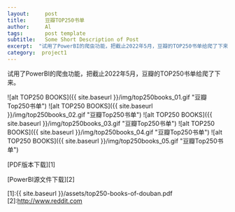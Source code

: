```yaml
---
layout:     post
title:      豆瓣TOP250书单
author:     Al
tags: 		post template
subtitle:  	Some Short Description of Post
excerpt:  "试用了PowerBI的爬虫功能，把截止2022年5月，豆瓣的TOP250书单给爬了下来。"
category:  project1
---
```

<!-- Start Writing Below in Markdown -->

试用了PowerBI的爬虫功能，把截止2022年5月，豆瓣的TOP250书单给爬了下来。

![alt TOP250 BOOKS]({{ site.baseurl }}/img/top250books_01.gif "豆瓣Top250书单")
![alt TOP250 BOOKS]({{ site.baseurl }}/img/top250books_02.gif "豆瓣Top250书单")
![alt TOP250 BOOKS]({{ site.baseurl }}/img/top250books_03.gif "豆瓣Top250书单")
![alt TOP250 BOOKS]({{ site.baseurl }}/img/top250books_04.gif "豆瓣Top250书单")
![alt TOP250 BOOKS]({{ site.baseurl }}/img/top250books_05.gif "豆瓣Top250书单")



[PDF版本下载][1]

[PowerBI源文件下载][2]


[1]:{{ site.baseurl }}/assets/top250-books-of-douban.pdf
[2]:http://www.reddit.com


